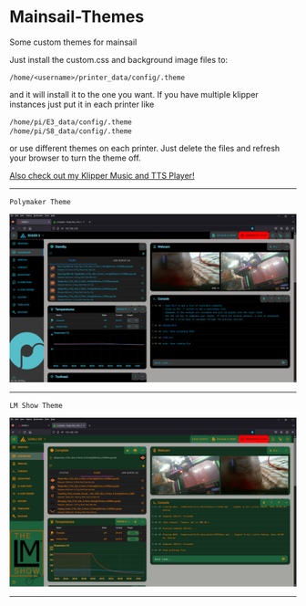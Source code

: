 # Mainsail-Themes
Some custom themes for mainsail

Just install the custom.css and background image files to:
```
/home/<username>/printer_data/config/.theme
```
and it will install it to the one you want. If you have multiple klipper instances just put it in each printer like
```
/home/pi/E3_data/config/.theme
/home/pi/S8_data/config/.theme
```
or use different themes on each printer. 
Just delete the files and refresh your browser to turn the theme off. 

[Also check out my Klipper Music and TTS Player!](https://github.com/yourbuddydinec/Klipper-Music-Player)

<hr>

```
Polymaker Theme
```
![Polymaker Theme](https://github.com/yourbuddydinec/Mainsail-Themes/blob/main/Screenshots/Polymaker%20Theme.PNG?raw=true)

<hr>

```
LM Show Theme
```
![LM Show Theme](https://github.com/yourbuddydinec/Mainsail-Themes/blob/main/Screenshots/LM%20Show%20Theme.PNG?raw=true)

<hr>


